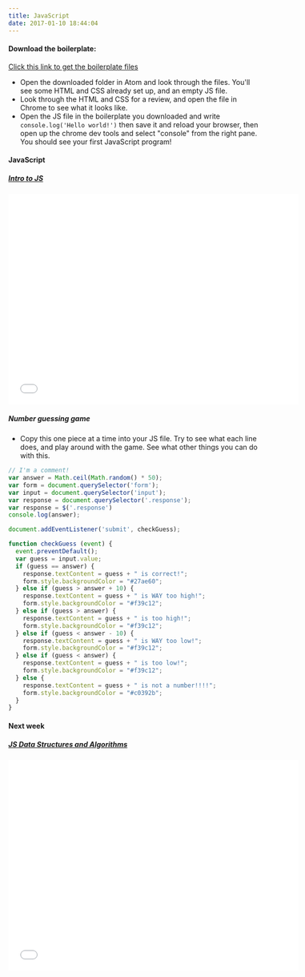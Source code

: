```yaml
---
title: JavaScript
date: 2017-01-10 18:44:04
---
```


#### Download the boilerplate:

[Click this link to get the boilerplate files](https://www.dropbox.com/sh/2yw0kchf0s8dstm/AAAK33btqd3glg44M-t_xA0za?dl=1)

- Open the downloaded folder in Atom and look through the files. You'll see some HTML and CSS already set up, and an empty JS file.
- Look through the HTML and CSS for a review, and open the file in Chrome to see what it looks like.
- Open the JS file in the boilerplate you downloaded and write `console.log('Hello world!')` then save it and reload your browser, then open up the chrome dev tools and select "console" from the right pane. You should see your first JavaScript program!

#### JavaScript

##### [Intro to JS](https://slides.com/michaelelliott/intro-to-js)

<iframe src="//slides.com/michaelelliott/intro-to-js/embed" width="580" height="420" scrolling="no" frameborder="0" webkitallowfullscreen mozallowfullscreen allowfullscreen></iframe>


##### Number guessing game

- Copy this one piece at a time into your JS file. Try to see what each line does, and play around with the game. See what other things you can do with this.

```JavaScript
// I'm a comment!
var answer = Math.ceil(Math.random() * 50);
var form = document.querySelector('form');
var input = document.querySelector('input');
var response = document.querySelector('.response');
var response = $('.response')
console.log(answer);

document.addEventListener('submit', checkGuess);

function checkGuess (event) {
  event.preventDefault();
  var guess = input.value;
  if (guess == answer) {
    response.textContent = guess + " is correct!";
    form.style.backgroundColor = "#27ae60";
  } else if (guess > answer + 10) {
    response.textContent = guess + " is WAY too high!";
    form.style.backgroundColor = "#f39c12";
  } else if (guess > answer) {
    response.textContent = guess + " is too high!";
    form.style.backgroundColor = "#f39c12";
  } else if (guess < answer - 10) {
    response.textContent = guess + " is WAY too low!";
    form.style.backgroundColor = "#f39c12";
  } else if (guess < answer) {
    response.textContent = guess + " is too low!";
    form.style.backgroundColor = "#f39c12";
  } else {
    response.textContent = guess + " is not a number!!!!";
    form.style.backgroundColor = "#c0392b";
  }
}
```

#### Next week

##### [JS Data Structures and Algorithms](https://slides.com/michaelelliott/js-data-algo)

<iframe src="//slides.com/michaelelliott/js-data-algo/embed" width="580" height="420" scrolling="no" frameborder="0" webkitallowfullscreen mozallowfullscreen allowfullscreen></iframe>


